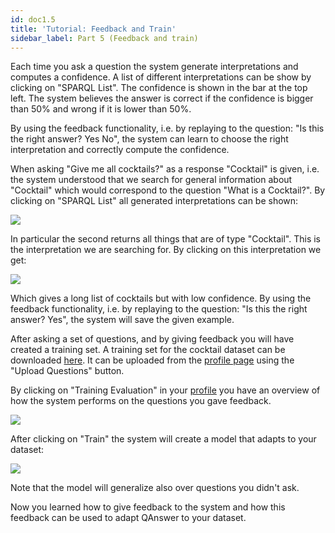 ```yaml
---
id: doc1.5
title: 'Tutorial: Feedback and Train'
sidebar_label: Part 5 (Feedback and train)
---
```


Each time you ask a question the system generate interpretations and computes a confidence. A list of different interpretations can be show by clicking on
 "SPARQL List". The confidence is shown in the bar at the top left. The system believes the answer is correct if the confidence
 is bigger than 50% and wrong if it is lower than 50%.

By using the feedback functionality, i.e. by replaying to the question: "Is this the right answer? Yes No", the system can learn to choose the right interpretation
and correctly compute the confidence.

When asking "Give me all cocktails?" as a response "Cocktail" is given, i.e. the system understood that we search for general information about "Cocktail" which
 would correspond to the question "What is a Cocktail?". By clicking on "SPARQL List" all generated interpretations can be shown:

![](/img/screenshots/sparql_list.png)

In particular the second returns all things that are of type "Cocktail". This is the interpretation we are searching for. By clicking on this interpretation we get:

![](/img/screenshots/question_wrong2.png)

Which gives a long list of cocktails but with low confidence. By using the feedback functionality, i.e. by replaying to the question: "Is this the right answer? Yes",
the system will save the given example.

After asking a set of questions, and by giving feedback you will have created a training set. A training set for the cocktail dataset can be downloaded
[here](pathname:///questions_cocktail.json). It can be uploaded from the [profile page](https://qanswer-frontend.univ-st-etienne.fr/user/profile) using the "Upload Questions" button.


By clicking on "Training Evaluation" in your
[profile](https://qanswer-frontend.univ-st-etienne.fr/user/profile) you have an overview of how the system performs on the questions you gave feedback.

![](/img/screenshots/evaluation1.png)

After clicking on "Train" the system will create a model that adapts to your dataset:

![](/img/screenshots/evaluation2.png)

Note that the model will generalize also over questions you didn't ask.

Now you learned how to give feedback to the system and how this feedback can be used to adapt QAnswer to your dataset.
